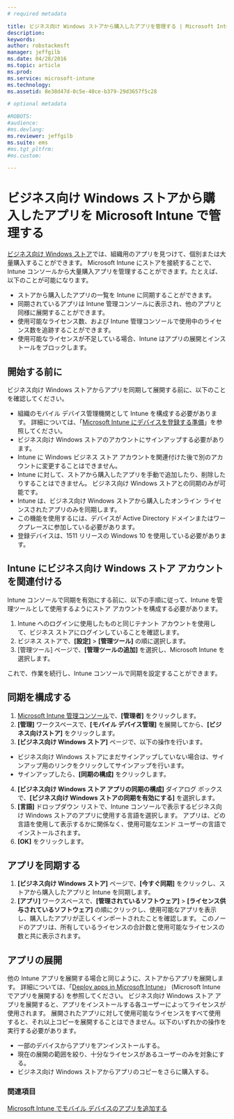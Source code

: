 ```yaml
---
# required metadata

title: ビジネス向け Windows ストアから購入したアプリを管理する | Microsoft Intune
description:
keywords:
author: robstackmsft
manager: jeffgilb
ms.date: 04/28/2016
ms.topic: article
ms.prod:
ms.service: microsoft-intune
ms.technology:
ms.assetid: 8e38d47d-0c5e-40ce-b379-29d3657f5c28

# optional metadata

#ROBOTS:
#audience:
#ms.devlang:
ms.reviewer: jeffgilb
ms.suite: ems
#ms.tgt_pltfrm:
#ms.custom:

---
```


# ビジネス向け Windows ストアから購入したアプリを Microsoft Intune で管理する
[ビジネス向け Windows ストア](https://www.microsoft.com/business-store)では、組織用のアプリを見つけて、個別または大量購入することができます。 Microsoft Intune にストアを接続することで、Intune コンソールから大量購入アプリを管理することができます。たとえば、以下のことが可能になります。
* ストアから購入したアプリの一覧を Intune に同期することができます。
* 同期されているアプリは Intune 管理コンソールに表示され、他のアプリと同様に展開することができます。
* 使用可能なライセンス数、および Intune 管理コンソールで使用中のライセンス数を追跡することができます。
* 使用可能なライセンスが不足している場合、Intune はアプリの展開とインストールをブロックします。

## 開始する前に
ビジネス向け Windows ストアからアプリを同期して展開する前に、以下のことを確認してください。
* 組織のモバイル デバイス管理機関として Intune を構成する必要があります。 詳細については、「[Microsoft Intune にデバイスを登録する準備](get-ready-to-enroll-devices-in-microsoft-intune.md)」を参照してください。
* ビジネス向け Windows ストアのアカウントにサインアップする必要があります。
* Intune に Windows ビジネス ストア アカウントを関連付けた後で別のアカウントに変更することはできません。
* Intune に対して、ストアから購入したアプリを手動で追加したり、削除したりすることはできません。 ビジネス向け Windows ストアとの同期のみが可能です。
* Intune は、ビジネス向け Windows ストアから購入したオンライン ライセンスされたアプリのみを同期します。
* この機能を使用するには、デバイスが Active Directory ドメインまたはワークプレースに参加している必要があります。
* 登録デバイスは、1511 リリースの Windows 10 を使用している必要があります。

## Intune にビジネス向け Windows ストア アカウントを関連付ける
Intune コンソールで同期を有効にする前に、以下の手順に従って、Intune を管理ツールとして使用するようにストア アカウントを構成する必要があります。
1. Intune へのログインに使用したものと同じテナント アカウントを使用して、ビジネス ストアにログインしていることを確認します。
2. ビジネス ストアで、**[設定]** > **[管理ツール]** の順に選択します。
3. [管理ツール] ページで、**[管理ツールの追加]** を選択し、Microsoft Intune を選択します。

これで、作業を続行し、Intune コンソールで同期を設定することができます。

## 同期を構成する

1. [Microsoft Intune 管理コンソール](https://manage.microsoft.com)で、**[管理者]** をクリックします。
2. **[管理]** ワークスペースで、**[モバイル デバイス管理]** を展開してから、**[ビジネス向けストア]** をクリックします。
3. **[ビジネス向け Windows ストア]** ページで、以下の操作を行います。
* ビジネス向け Windows ストアにまだサインアップしていない場合は、サインアップ用のリンクをクリックしてサインアップを行います。
* サインアップしたら、**[同期の構成]** をクリックします。
4. **[ビジネス向け Windows ストア アプリの同期の構成]** ダイアログ ボックスで、**[ビジネス向け Windows ストアの同期を有効にする]** を選択します。
5. **[言語]** ドロップダウン リストで、Intune コンソールで表示するビジネス向け Windows ストアのアプリに使用する言語を選択します。 アプリは、どの言語を使用して表示するかに関係なく、使用可能なエンド ユーザーの言語でインストールされます。
6. **[OK]** をクリックします。

## アプリを同期する

1. **[ビジネス向け Windows ストア]** ページで、**[今すぐ同期]** をクリックし、ストアから購入したアプリと Intune を同期します。
2. **[アプリ]** ワークスペースで、**[管理されているソフトウェア]** > **[ライセンス供与されているソフトウェア]** の順にクリックし、使用可能なアプリを表示し、購入したアプリが正しくインポートされたことを確認します。
このノードのアプリは、所有しているライセンスの合計数と使用可能なライセンスの数と共に表示されます。

## アプリの展開

他の Intune アプリを展開する場合と同じように、ストアからアプリを展開します。 詳細については、「[Deploy apps in Microsoft Intune](deploy-apps-in-microsoft-intune.md)」 (Microsoft Intune でアプリを展開する) を参照してください。
ビジネス向け Windows ストア アプリを展開すると、アプリをインストールする各ユーザーによってライセンスが使用されます。 展開されたアプリに対して使用可能なライセンスをすべて使用すると、それ以上コピーを展開することはできません。以下のいずれかの操作を実行する必要があります。
* 一部のデバイスからアプリをアンインストールする。
* 現在の展開の範囲を絞り、十分なライセンスがあるユーザーのみを対象にする。
* ビジネス向け Windows ストアからアプリのコピーをさらに購入する。


### 関連項目
[Microsoft Intune でモバイル デバイスのアプリを追加する](add-apps-for-mobile-devices-in-microsoft-intune.md)




<!--HONumber=May16_HO2-->


